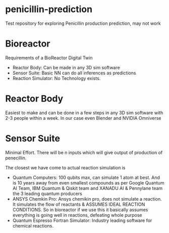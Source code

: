 # penicillin-prediction
Test repository for exploring Penicillin production prediction, may not work


# Bioreactor
Requirements of a BioReactor Digital Twin
- Reactor Body: Can be made in any 3D sim software
- Sensor Suite: Basic NN can do all inferences as predictions
- Reaction Simulator: No Technology exists.

# Reactor Body
Easiest to make and can be done in a few steps in any 3D sim software with 2-3 people within a week. In our case even Blender and NVIDIA Omniverse

# Sensor Suite
Minimal Effort. There will be n inputs which will give output of production of penecillin.

The closest we have come to actual reaction simulation is
- Quantum Computers: 100 qubits max, can simulate 1 atom at best. And is 10 years away from even smallest compounds as per Google Quantum AI Team, IBM Quantum & Qiskit team and XANADU AI & Pennylane team the 3 leading quantum producers
- ANSYS Chemkin Pro: Ansys chemikin pro, does not simulate a reaction. It simulates the flow of reactants & ASSUMES IDEAL REACTION CONDITIONS. So in bioreactor if we use this it basically assumes everything is going well in reactions, defeating whole purpose
- Quantum Espresso Fortran Simulator: Industry leading software for chemical reactions.